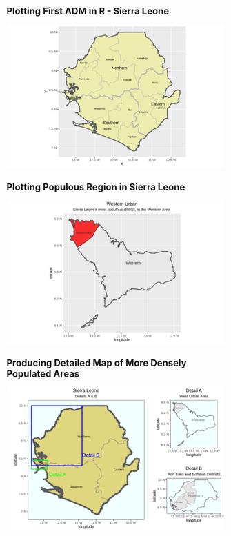 ## Plotting First ADM in R - Sierra Leone
![first_adm_sle](sierraLeone.png)
## Plotting Populous Region in Sierra Leone
![populous_region_sle](westUrban.png)

## Producing Detailed Map of More Densely Populated Areas
![detailed_populous_region_sle](details.png)
